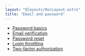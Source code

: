 ```yaml
---
layout: "@layouts/DocLayout.astro"
title: "Email and password"
---
```


- [Password basics]()
- [Email verification]()
- [Password reset]()
- [Login throttling]()
- [Two-factor authorization]()